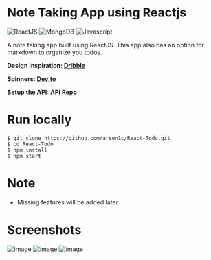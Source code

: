 # Note Taking App using Reactjs
![ReactJS](https://img.shields.io/badge/-ReactJS-eee?style=for-the-badge&logo=react)
![MongoDB](https://img.shields.io/badge/-Mongodb-37b86a?style=for-the-badge&logo=mongodb)
![Javascript](https://img.shields.io/badge/-Javascript-000?style=for-the-badge&logo=javascript)

A note taking app built using ReactJS. This app also has an option for markdown to organize you todos.

**Design Inspiration: [Dribble](https://dribbble.com/shots/15154577-Collections)**

**Spinners: [Dev.to](https://dev.to/afif/another-100-css-loaders-for-your-next-project-352l)**

**Setup the API: [API Repo](https://github.com/arsen1c/react-notes-api)**

# Run locally
```code
$ git clone https://github.com/arsen1c/React-Todo.git
$ cd React-Todo
$ npm install
$ npm start
```
# Note
* Missing features will be added later

# Screenshots

![image](https://user-images.githubusercontent.com/46086050/120204492-816f8200-c246-11eb-897d-2b448c36c187.png)
![image](https://user-images.githubusercontent.com/46086050/120204583-9ba96000-c246-11eb-90de-cdca551acc9d.png)
![image](https://user-images.githubusercontent.com/46086050/120204253-39505f80-c246-11eb-832e-c4d619884435.png)
